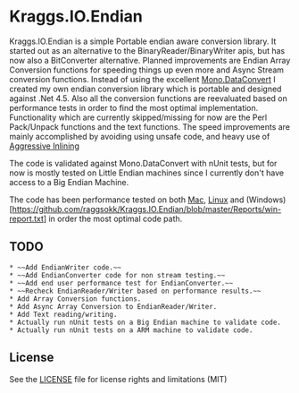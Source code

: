 # Kraggs.IO.Endian

Kraggs.IO.Endian is a simple Portable endian aware conversion library. It started out
as an alternative to the BinaryReader/BinaryWriter apis, but has now also a BitConverter alternative.
Planned improvements are Endian Array Conversion functions for speeding things up even more
and Async Stream conversion functions. 
Instead of using the excellent [Mono.DataConvert](http://www.mono-project.com/Mono_DataConvert)  I created my own endian conversion library
which is portable and designed against .Net 4.5. Also all the conversion functions are reevaluated 
based on performance tests in order to find the most optimal implementation. Functionality which
are currently skipped/missing for now are the Perl Pack/Unpack functions and the text functions.
The speed improvements are mainly accomplished by avoiding using unsafe code, and heavy use of
[Aggressive Inlining](https://msdn.microsoft.com/en-us/library/system.runtime.compilerservices.methodimploptions(v=vs.110).aspx) 

The code is validated against Mono.DataConvert with nUnit tests, but for now is mostly tested
on Little Endian machines since I currently don't have access to a Big Endian Machine.

The code has been performance tested on both [Mac](https://github.com/raggsokk/Kraggs.IO.Endian/blob/master/Reports/mac-report.txt), [Linux](https://github.com/raggsokk/Kraggs.IO.Endian/blob/master/Reports/linux-report.txt) and (Windows)[https://github.com/raggsokk/Kraggs.IO.Endian/blob/master/Reports/win-report.txt] 
in order the most optimal code path.

## TODO	
	* ~~Add EndianWriter code.~~
	* ~~Add EndianConverter code for non stream testing.~~
	* ~~Add end user performance test for EndianConverter.~~
	* ~~Recheck EndianReader/Writer based on performance results.~~
	* Add Array Conversion functions.
	* Add Async Array Conversion to EndianReader/Writer.
	* Add Text reading/writing.
	* Actually run nUnit tests on a Big Endian machine to validate code.
	* Actually run nUnit tests on a ARM machine to validate code.

## License

See the [LICENSE](LICENSE.md) file for license rights and limitations (MIT)